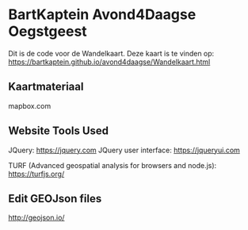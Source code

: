 # BartKaptein Avond4Daagse Oegstgeest
Dit is de code voor de Wandelkaart. 
Deze kaart is te vinden op: https://bartkaptein.github.io/avond4daagse/Wandelkaart.html

## Kaartmateriaal
mapbox.com

## Website Tools Used
JQuery: https://jquery.com
JQuery user interface: https://jqueryui.com

TURF (Advanced geospatial analysis for browsers and node.js): https://turfjs.org/

## Edit GEOJson files
http://geojson.io/
